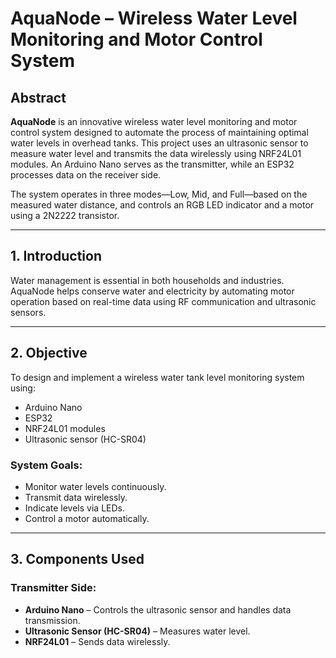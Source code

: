 # AquaNode – Wireless Water Level Monitoring and Motor Control System
## Abstract

**AquaNode** is an innovative wireless water level monitoring and motor control system designed to automate the process of maintaining optimal water levels in overhead tanks. This project uses an ultrasonic sensor to measure water level and transmits the data wirelessly using NRF24L01 modules. An Arduino Nano serves as the transmitter, while an ESP32 processes data on the receiver side.

The system operates in three modes—Low, Mid, and Full—based on the measured water distance, and controls an RGB LED indicator and a motor using a 2N2222 transistor.

---

## 1. Introduction

Water management is essential in both households and industries. AquaNode helps conserve water and electricity by automating motor operation based on real-time data using RF communication and ultrasonic sensors.

---

## 2. Objective

To design and implement a wireless water tank level monitoring system using:

- Arduino Nano
- ESP32
- NRF24L01 modules
- Ultrasonic sensor (HC-SR04)

### System Goals:
- Monitor water levels continuously.
- Transmit data wirelessly.
- Indicate levels via LEDs.
- Control a motor automatically.

---

## 3. Components Used

### Transmitter Side:
- **Arduino Nano** – Controls the ultrasonic sensor and handles data transmission.  
- **Ultrasonic Sensor (HC-SR04)** – Measures water level.  
- **NRF24L01** – Sends data wirelessly.  
